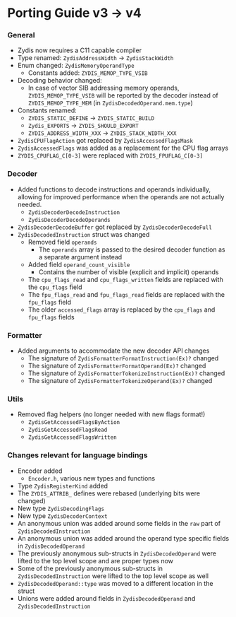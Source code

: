 # Porting Guide v3 -> v4

### General

- Zydis now requires a C11 capable compiler
- Type renamed: `ZydisAddressWidth` -> `ZydisStackWidth`
- Enum changed: `ZydisMemoryOperandType`
  - Constants added: `ZYDIS_MEMOP_TYPE_VSIB`
- Decoding behavior changed:
  - In case of vector SIB addressing memory operands, `ZYDIS_MEMOP_TYPE_VSIB` will be reported by the decoder instead
    of `ZYDIS_MEMOP_TYPE_MEM` (in `ZydisDecodedOperand.mem.type`)
- Constants renamed:
  - `ZYDIS_STATIC_DEFINE` -> `ZYDIS_STATIC_BUILD`
  - `Zydis_EXPORTS` -> `ZYDIS_SHOULD_EXPORT`
  - `ZYDIS_ADDRESS_WIDTH_XXX` -> `ZYDIS_STACK_WIDTH_XXX`
- `ZydisCPUFlagAction` got replaced by `ZydisAccessedFlagsMask`
- `ZydisAccessedFlags` was added as a replacement for the CPU flag arrays
- `ZYDIS_CPUFLAG_C[0-3]` were replaced with `ZYDIS_FPUFLAG_C[0-3]`

### Decoder

- Added functions to decode instructions and operands individually, allowing for improved performance when the operands
  are not actually needed.
  - `ZydisDecoderDecodeInstruction`
  - `ZydisDecoderDecodeOperands`
- `ZydisDecoderDecodeBuffer` got replaced by `ZydisDecoderDecodeFull`
- `ZydisDecodedInstruction` struct was changed
  - Removed field `operands`
     - The `operands` array is passed to the desired decoder function as a separate argument instead
  - Added field `operand_count_visible`
     - Contains the number of visible (explicit and implicit) operands
  - The `cpu_flags_read` and `cpu_flags_written` fields are replaced with the `cpu_flags` field
  - The `fpu_flags_read` and `fpu_flags_read` fields are replaced with the `fpu_flags` field
  - The older `accessed_flags` array is replaced by the `cpu_flags` and `fpu_flags` fields

### Formatter

- Added arguments to accommodate the new decoder API changes
  - The signature of `ZydisFormatterFormatInstruction(Ex)?` changed
  - The signature of `ZydisFormatterFormatOperand(Ex)?` changed
  - The signature of `ZydisFormatterTokenizeInstruction(Ex)?` changed
  - The signature of `ZydisFormatterTokenizeOperand(Ex)?` changed

### Utils

- Removed flag helpers (no longer needed with new flags format!)
  - `ZydisGetAccessedFlagsByAction`
  - `ZydisGetAccessedFlagsRead`
  - `ZydisGetAccessedFlagsWritten`

### Changes relevant for language bindings

- Encoder added
  - `Encoder.h`, various new types and functions
- Type `ZydisRegisterKind` added
- The `ZYDIS_ATTRIB_` defines were rebased (underlying bits were changed)
- New type `ZydisDecodingFlags`
- New type `ZydisDecoderContext`
- An anonymous union was added around some fields in the `raw` part of `ZydisDecodedInstruction`
- An anonymous union was added around the operand type specific fields in `ZydisDecodedOperand`
- The previously anonymous sub-structs in `ZydisDecodedOperand` were lifted to 
  the top level scope and are proper types now
- Some of the previously anonymous sub-structs in `ZydisDecodedInstruction` were lifted to the top level scope as well
- `ZydisDecodedOperand::type` was moved to a different location in the struct
- Unions were added around fields in `ZydisDecodedOperand` and `ZydisDecodedInstruction`
